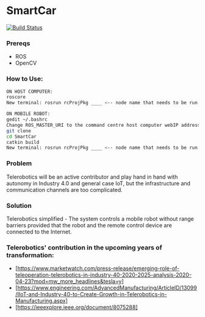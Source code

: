 # SmartCar

[![Build Status](https://travis-ci.org/joemccann/dillinger.svg?branch=master)](https://travis-ci.org/joemccann/dillinger)

### Prereqs
* ROS
* OpenCV

### How to Use:
```sh
ON HOST COMPUTER:
roscore
New terminal: rosrun rcProjPkg ____ <-- node name that needs to be run on host machine: (controllerData, joystickProcessing and vidRead)

ON MOBILE ROBOT:
gedit ~/.bashrc
Change ROS_MASTER_URI to the command centre host computer webIP address (use ifconfig)
git clone
cd SmartCar
catkin build
New terminal: rosrun rcProjPkg ____ <-- node name that needs to be run on host machine - (motorControls and vidStream)

```

### Problem
Telerobotics will be an active contributor and play hand in hand with autonomy in Industry 4.0 and general case IoT, but the infrastructure and communication channels are too complicated.

### Solution
Telerobotics simplified - The system controls a mobile robot without range barriers provided that the robot and the remote control device are connected to the Internet.

### Telerobotics' contribution in the upcoming years of transformation:
* [https://www.marketwatch.com/press-release/emerging-role-of-teleoperation-telerobotics-in-industry-40-2020-2025-analysis-2020-04-23?mod=mw_more_headlines&tesla=y]
* [https://www.engineering.com/AdvancedManufacturing/ArticleID/13099/IIoT-and-Industry-40-to-Create-Growth-in-Telerobotics-in-Manufacturing.aspx]
* [https://ieeexplore.ieee.org/document/8075288]
